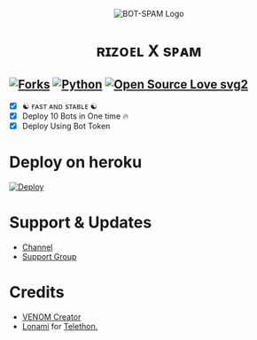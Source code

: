 <p align="center">
  <img src="https://telegra.ph/file/4c13beea0f4b44999a48b.jpg" alt="BOT-SPAM Logo">
</p>
<h1 align="center">
  <b>ʀɪᴢᴏᴇʟ X sᴘᴀᴍ</b>
</h1>

[![Forks](https://img.shields.io/github/forks/MrRizoel/Spambot?style=flat-square&color=orange)](https://github.com/venomowners20912/Spambot/fork)
[![Python](https://img.shields.io/badge/Python-v3.9.7-blue)](https://www.python.org/)
[![Open Source Love svg2](https://badges.frapsoft.com/os/v2/open-source.svg?v=103)](https://github.com/venomowners20912/Spambot)   
----
 
- [x] ☯︎ ғᴀsᴛ ᴀɴᴅ sᴛᴀʙʟᴇ ☯︎
- [x] Deploy 10 Bots in One time 🔥
- [x] Deploy Using Bot Token 

# Deploy on heroku

[![Deploy](https://www.herokucdn.com/deploy/button.svg)](https://heroku.com/deploy?template=https://github.com/venomowners20912/spambot-heroku)


# Support & Updates
* [Channel](https://t.me/dostokijaan)
* [Support Group](https://t.me/+6BiSF-S9moI5MDUx)

# Credits
* [VENOM Creator](https://github.com/venomowners20912)
* [Lonami](https://github.com/LonamiWebs/) for [Telethon.](https://github.com/LonamiWebs/Telethon)
